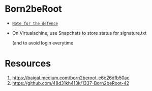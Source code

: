 # Born2beRoot
- [`Note for the defence`](https://docs.google.com/document/d/1dZrRYxHpgTi8cNhUrUqzToPPVyi_YRbk7Bjj99Hjlvo/edit?usp=sharing)
- On Virtualachine, use Snapchats to store status for signature.txt

  (and to avoid login everytime
# Resources
1. https://baigal.medium.com/born2beroot-e6e26dfb50ac
2. https://github.com/48d31kh413k/1337-Born2beRoot-42
